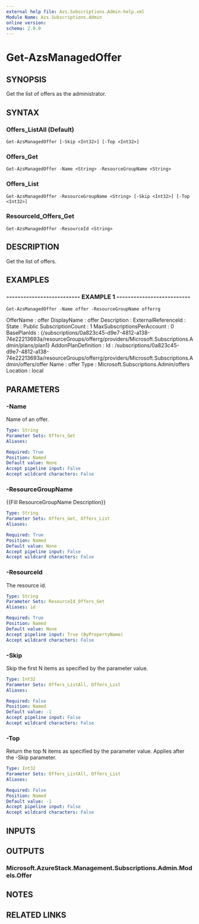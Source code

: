 ```yaml
---
external help file: Azs.Subscriptions.Admin-help.xml
Module Name: Azs.Subscriptions.Admin
online version: 
schema: 2.0.0
---
```


# Get-AzsManagedOffer

## SYNOPSIS
Get the list of offers as the administrator.

## SYNTAX

### Offers_ListAll (Default)
```
Get-AzsManagedOffer [-Skip <Int32>] [-Top <Int32>]
```

### Offers_Get
```
Get-AzsManagedOffer -Name <String> -ResourceGroupName <String>
```

### Offers_List
```
Get-AzsManagedOffer -ResourceGroupName <String> [-Skip <Int32>] [-Top <Int32>]
```

### ResourceId_Offers_Get
```
Get-AzsManagedOffer -ResourceId <String>
```

## DESCRIPTION
Get the list of offers.

## EXAMPLES

### -------------------------- EXAMPLE 1 --------------------------
```
Get-AzsManagedOffer -Name offer -ResourceGroupName offerrg
```

OfferName                  : offer
DisplayName                : offer
Description                :
ExternalReferenceId        :
State                      : Public
SubscriptionCount          : 1
MaxSubscriptionsPerAccount : 0
BasePlanIds                : {/subscriptions/0a823c45-d9e7-4812-a138-74e22213693a/resourceGroups/offerrg/providers/Microsoft.Subscriptions.Admin/plans/plan1}
AddonPlanDefinition        :
Id                         : /subscriptions/0a823c45-d9e7-4812-a138-74e22213693a/resourceGroups/offerrg/providers/Microsoft.Subscriptions.Admin/offers/offer
Name                       : offer
Type                       : Microsoft.Subscriptions.Admin/offers
Location                   : local

## PARAMETERS

### -Name
Name of an offer.

```yaml
Type: String
Parameter Sets: Offers_Get
Aliases: 

Required: True
Position: Named
Default value: None
Accept pipeline input: False
Accept wildcard characters: False
```

### -ResourceGroupName
{{Fill ResourceGroupName Description}}

```yaml
Type: String
Parameter Sets: Offers_Get, Offers_List
Aliases: 

Required: True
Position: Named
Default value: None
Accept pipeline input: False
Accept wildcard characters: False
```

### -ResourceId
The resource id.

```yaml
Type: String
Parameter Sets: ResourceId_Offers_Get
Aliases: id

Required: True
Position: Named
Default value: None
Accept pipeline input: True (ByPropertyName)
Accept wildcard characters: False
```

### -Skip
Skip the first N items as specified by the parameter value.

```yaml
Type: Int32
Parameter Sets: Offers_ListAll, Offers_List
Aliases: 

Required: False
Position: Named
Default value: -1
Accept pipeline input: False
Accept wildcard characters: False
```

### -Top
Return the top N items as specified by the parameter value.
Applies after the -Skip parameter.

```yaml
Type: Int32
Parameter Sets: Offers_ListAll, Offers_List
Aliases: 

Required: False
Position: Named
Default value: -1
Accept pipeline input: False
Accept wildcard characters: False
```

## INPUTS

## OUTPUTS

### Microsoft.AzureStack.Management.Subscriptions.Admin.Models.Offer

## NOTES

## RELATED LINKS

